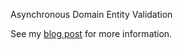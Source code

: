 Asynchronous Domain Entity Validation

See my [blog post](https://blog.duijzer.com/posts/async-model-validation/) for more information.